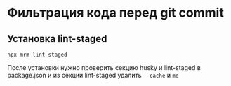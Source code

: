 # Фильтрация кода перед git commit

## Установка lint-staged

```
npx mrm lint-staged
```

После установки нужно проверить секцию husky и lint-staged в package.json и из секции lint-staged удалить `--cache` и `md`
